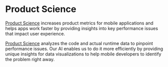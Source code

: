 # Product Science

[Product Science](https://www.productscience.ai/) increases product metrics for mobile applications and helps apps work faster by providing insights into key performance issues that impact user experience.

[Product Science](https://www.productscience.ai/) analyzes the code and actual runtime data to pinpoint performance issues. Our AI enables us to do it more efficiently by providing unique insights for data visualizations to help mobile developers to identify the problem right away.
